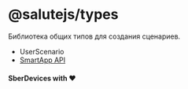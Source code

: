 # @salutejs/types

Библиотека общих типов для создания сценариев.

- UserScenario
- [SmartApp API](https://developer.sberdevices.ru/docs/ru/developer_tools/amp/smartappapi_description_and_guide)

#### SberDevices with :heart:
